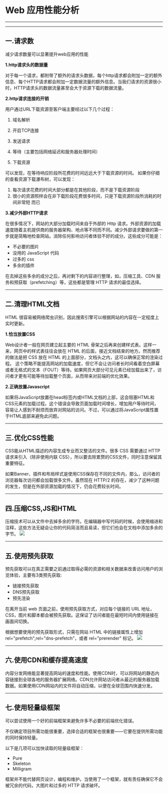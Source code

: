 # Web 应用性能分析 #



----------

----------


## 一.请求数 ##
减少请求数量可以显著提升web应用的性能

**1.http请求头的数据量**

对于每一个请求，都附带了额外的请求头数据，每个http请求都会附加一定的额外信息、每个HTTP请求都会附加一定数据流量的额外信息。当我们请求的资源很小时，HTTP请求头的数据流量甚至会大于资源下载的数据流量。

**2.http请求连接的开销**

用户通过URL下载资源至客户端主要经过以下几个过程：

1. 域名解析

2. 开启TCP连接   

3. 发送请求

4. 等待（主要包括网络延迟和服务器处理时间）  

5. 下载资源

可以发现，在等待响应阶段所花费的时间远远大于下载资源的时间。 如果你仔细的查看资源下载瀑布树，可以发现：

1. 每次请求花费的时间大部分都是在其他阶段，而不是下载资源阶段
2. 很小的资源照样会在非下载阶段花费很多时间，只是下载资源阶段所消耗的时间非常短
而已

**3.减少外部HTTP请求**

在很多情况下，网站的大部分加载时间来自于外部的 Http 请求。外部资源的加载速度随着主机提供商的服务器架构、地点等不同而不同。减少外部请求要做的第一步就是简略地检查网站。消除任何影响访问者体验不好的成分。这些成分可能是：

* 不必要的图片
* 没用的 JavaScript 代码
* 过多的 css
* 多余的插件


在去掉这些多余的成分之后，再对剩下的内容进行整理，如，压缩工具、CDN 服务和预获取（prefetching）等，这些都是管理 HTTP 请求的最佳选择。

----------

## 二.清理HTML文档
HTML 很容易被网络爬虫识别，因此搜索引擎可以根据网站的内容在一定程度上实时更新。

**1.恰当放置CSS**

Web设计者一般在网页建立起主要的 HTML 骨架之后再来创建样式表。这样一来，网页中的样式表往往会放在 HTML 的后面，接近文档结束的地方。然而推荐的做法是把 CSS 放在 HTML 的上面部分，文档头之内，这可以确保正常的渲染过程。
这个策略不能提高网站的加载速度，但它不会让访问者长时间看着空白屏幕或者无格式的文本（FOUT）等待。如果网页大部分可见元素已经加载出来了，访问者才更有可能等待加载整个页面，从而带来对前端的优化效果。

**2.正确放置Javascript**

如果将JavaScript放置在head标签内或HTML文档的上部，这会阻塞HTML和CSS元素的加载过程。这个错误会导致页面加载时间增长，增加用户等待时间，容易让人感到不耐烦而放弃对网站的访问。不过，可以通过将JavaScript属性置于HTML底部来避免此问题。

----------
## 三.优化CSS性能 ##
CSS能从HTML描述的内容生成专业而又整洁的文件。很多 CSS 需要通过 HTTP 请求来引入（除非使用内联 CSS），所以要去除累赘的CSS文件，同时注意保留其重要特征。

如果Banner、插件和布局样式是使用CSS保存在不同的文件内，那么，访问者的浏览器每次访问都会加载很多文件。虽然现在 HTTP/2 的存在，减少了这种问题的发生，但是在外部资源加载的情况下，仍会花费较长时间。

----------

## 四.压缩CSS,JS和HTML ##
压缩技术可以从文件中去掉多余的字符。在编辑器中写代码的时候，会使用缩进和注释，这些方法无疑会让你的代码简洁而且易读，但它们也会在文档中添加多余的字节。
![](http://i.imgur.com/Lg5EBYu.png)


----------

## 五.使用预先获取 ##
预先获取可以在真正需要之前通过取得必需的资源和相关数据来改善访问用户的浏览体验，主要有3类预先获取:

* 链接预先获取
* DNS预先获取
* 预先渲染


在离开当前 web 页面之前，使用预先获取方式，对应每个链接的 URL 地址，CSS，图片和脚本都会被预先获取。这保证了访问者能在最短时间内使用链接在画面间切换。

根据想要使用的预先获取形式，只需在网站 HTML 中的链接属性上增加 rel="prefetch",rel="dns-prefetch"，或者 rel="prerender" 标记。
![](http://i.imgur.com/B16tyJv.png)


----------
## 六.使用CDN和缓存提高速度 ##
内容分发网络能显著提高网站的速度和性能。使用CDN时，可以将网站的静态内容链接到全球各地的服务器扩展网络。CDN允许网站访问者从最近的服务器加载数据。如果使用CDN网站内的文件将自动压缩，以便在全球范围内快速分发。


----------
## 七.使用轻量级框架 ##
可以尝试使用一个好的前端框架来避免许多不必要的前端优化错误。

不仅确定项目所需功能很重要，选择合适的框架也很重要——它要在提供所需功能的同时保持轻量。

以下是几项可以加快读取的轻量级框架：

* Pure
* Skeleton
* Milligram


框架并不能代替网页设计，编程和维护。当使用了一个框架，就有责任确保它不会被冗余的代码，大图片和过多的 HTTP 请求破坏。
